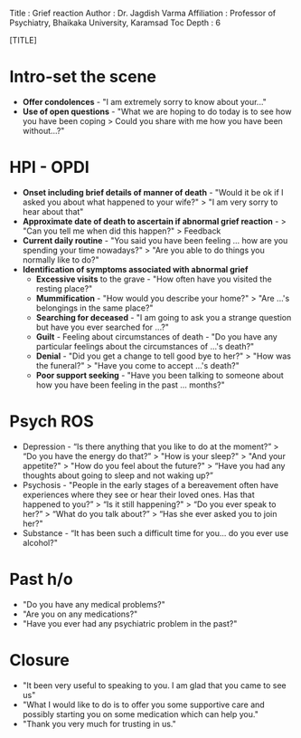 Title         : Grief reaction
Author        : Dr. Jagdish Varma
Affiliation   : Professor of Psychiatry, Bhaikaka University, Karamsad
Toc Depth     : 6

[TITLE]

# Intro-set the scene

- **Offer condolences** - "I am extremely sorry to know about your..."
- **Use of open questions** - "What we are hoping to do today is to see how you have been coping > Could you share with me how you have been without...?"

# HPI - OPDI

- **Onset including brief details of manner of death** - "Would it be ok if I asked you about what happened to your wife?" > "I am very sorry to hear about that"
- **Approximate date of death to ascertain if abnormal grief reaction** - > "Can you tell me when did this happen?" > Feedback
- **Current daily routine** - "You said you have been feeling ... how are you spending your time nowadays?" > "Are you able to do things you normally like to do?"
- **Identification of symptoms associated with abnormal grief**
  - **Excessive visits** to the grave - "How often have you visited the resting place?"
  - **Mummification** -  "How would you describe your home?" > "Are ...'s belongings in the same place?"
  - **Searching for deceased** - "I am going to ask you a strange question but have you ever searched for ...?"
  - **Guilt** - Feeling about circumstances of death - "Do you have any particular feelings about the circumstances of ...'s death?"
  - **Denial** - "Did you get a change to tell good bye to her?" > "How was the funeral?" > "Have you come to accept ...'s death?"
  - **Poor support seeking** - "Have you been talking to someone about how you have been feeling in the past ... months?"

# Psych ROS

- Depression - “Is there anything that you like to do at the moment?” > “Do you have the energy do that?” > "How is your sleep?" > "And your appetite?" > "How do you feel about the future?" > “Have you had any thoughts about going to sleep and not waking up?”
- Psychosis - "People in the early stages of a bereavement often have experiences where they see or hear their loved ones. Has that happened to you?” > “Is it still happening?" > “Do you ever speak to her?” > “What do you talk about?” > “Has she ever asked you to join her?"
- Substance -  “It has been such a difficult time for you... do you ever use alcohol?"

# Past h/o

- "Do you have any medical problems?"
- "Are you on any medications?"
- "Have you ever had any psychiatric problem in the past?"

# Closure

- "It been very useful to speaking to you. I am glad that you came to see us"
- "What I would like to do is to offer you some supportive care and possibly starting you on some medication which can help you."
- "Thank you very much for trusting in us."
